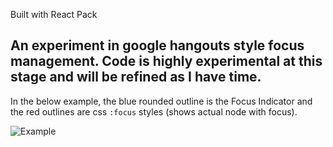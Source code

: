 Built with React Pack

## An experiment in google hangouts style focus management. Code is highly experimental at this stage and will be refined as I have time.

In the below example, the blue rounded outline is the Focus Indicator and the red outlines are css `:focus` styles (shows actual node with focus).

![Example](example.gif)
